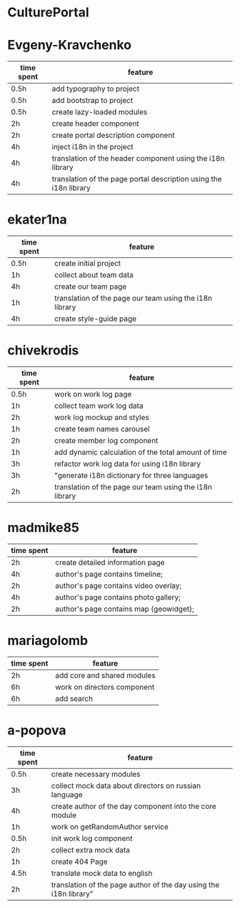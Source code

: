 # CulturePortal

# Evgeny-Kravchenko
| time spent | feature                                |
| ---------- | -------------------------------------- |
| 0.5h       | add typography to project |
| 0.5h       | add bootstrap to project |
| 0.5h       | create lazy-loaded modules |
| 2h         | create header component |
| 2h         | create portal description component |
| 4h         | inject i18n in the project |
| 4h         | translation of the header component using the i18n library |
| 4h         | translation of the page portal description using the i18n library |

# ekater1na
| time spent | feature                                |
| ---------- | -------------------------------------- |
| 0.5h       |  create initial project |
| 1h         |  collect about team data |
| 4h         |  create our team page |
| 1h         | translation of the page our team using the i18n library |
| 4h         |  create style-guide page |

# chivekrodis
| time spent | feature                                |
| ---------- | -------------------------------------- |
| 0.5h       |  work on work log page |
| 1h         |  collect team work log data |
| 2h         | work log mockup and styles |
| 1h         | create team names carousel |
| 2h         | create member log component |
| 1h         |  add dynamic calculation of the total amount of time |
| 3h         |  refactor work log data for using i18n library |
| 3h         |  "generate i18n dictionary for three languages |
| 2h         |  translation of the page our team using the i18n library |

 # madmike85
| time spent | feature                                |
| ---------- | -------------------------------------- |
| 2h         | create detailed information page |
| 4h         | author's page contains timeline;
| 2h         | author's page contains video overlay;
| 4h         | author's page contains photo gallery;
| 2h         | author's page contains map (geowidget);

# mariagolomb
| time spent | feature                                |
| ---------- | -------------------------------------- |
| 2h         |  add core and shared modules |
| 6h         |  work on directors component |
| 6h         |  add search |

# a-popova
| time spent | feature                                |
| ---------- | -------------------------------------- |
| 0.5h       | create necessary modules |
| 3h         | collect mock data about directors on russian language |
| 4h         | create author of the day component into the core module |
| 1h         |  work on getRandomAuthor service |
| 0.5h       |  init work log component |
| 2h         |  collect extra mock data |
| 1h         | create 404 Page |
| 4.5h       | translate mock data to english |
| 2h         |  translation of the page author of the day using the i18n library"

